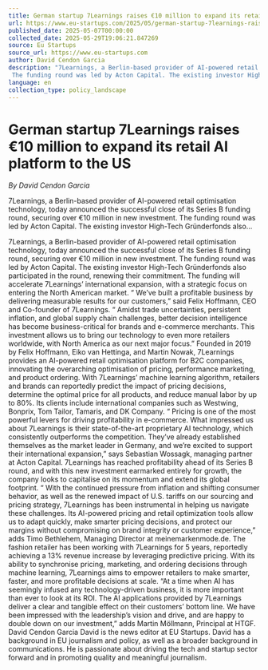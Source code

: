 ```yaml
---
title: German startup 7Learnings raises €10 million to expand its retail AI platform to the US
url: https://www.eu-startups.com/2025/05/german-startup-7learnings-raises-e10-million-to-expand-its-retail-ai-platform-to-us/
published_date: 2025-05-07T00:00:00
collected_date: 2025-05-29T19:06:21.847269
source: Eu Startups
source_url: https://www.eu-startups.com
author: David Cendon Garcia
description: "7Learnings, a Berlin-based provider of AI-powered retail optimisation technology, today announced the successful close of its Series B funding round, securing over €10 million in new investment. 
 The funding round was led by Acton Capital. The existing investor High-Tech Gründerfonds also..."
language: en
collection_type: policy_landscape
---
```


# German startup 7Learnings raises €10 million to expand its retail AI platform to the US

*By David Cendon Garcia*

7Learnings, a Berlin-based provider of AI-powered retail optimisation technology, today announced the successful close of its Series B funding round, securing over €10 million in new investment. 
 The funding round was led by Acton Capital. The existing investor High-Tech Gründerfonds also...

7Learnings, a Berlin-based provider of AI-powered retail optimisation technology, today announced the successful close of its Series B funding round, securing over €10 million in new investment. 
 The funding round was led by Acton Capital. The existing investor High-Tech Gründerfonds also participated in the round, renewing their commitment. The funding will accelerate 7Learnings’ international expansion, with a strategic focus on entering the North American market. 
 “ We’ve built a profitable business by delivering measurable results for our customers,” said Felix Hoffmann, CEO and Co-founder of 7Learnings. “ Amidst trade uncertainties, persistent inflation, and global supply chain challenges, better decision intelligence has become business-critical for brands and e-commerce merchants. This investment allows us to bring our technology to even more retailers worldwide, with North America as our next major focus.” 
 Founded in 2019 by Felix Hoffmann, Eiko van Hettinga, and Martin Nowak, 7Learnings provides an AI-powered retail optimisation platform for B2C companies, innovating the overarching optimisation of pricing, performance marketing, and product ordering. 
 With 7Learnings’ machine learning algorithm, retailers and brands can reportedly predict the impact of pricing decisions, determine the optimal price for all products, and reduce manual labor by up to 80%. 
 Its clients include international companies such as Westwing, Bonprix, Tom Tailor, Tamaris, and DK Company. 
 “ Pricing is one of the most powerful levers for driving profitability in e-commerce. What impressed us about 7Learnings is their state-of-the-art proprietary AI technology, which consistently outperforms the competition. They’ve already established themselves as the market leader in Germany, and we’re excited to support their international expansion,” says Sebastian Wossagk, managing partner at Acton Capital. 
 7Learnings has reached profitability ahead of its Series B round, and with this new investment earmarked entirely for growth, the company looks to capitalise on its momentum and extend its global footprint. 
 “ With the continued pressure from inflation and shifting consumer behavior, as well as the renewed impact of U.S. tariffs on our sourcing and pricing strategy, 7Learnings has been instrumental in helping us navigate these challenges. Its AI-powered pricing and retail optimization tools allow us to adapt quickly, make smarter pricing decisions, and protect our margins without compromising on brand integrity or customer experience,” adds Timo Bethlehem, Managing Director at meinemarkenmode.de. The fashion retailer has been working with 7Learnings for 5 years, reportedly achieving a 13% revenue increase by leveraging predictive pricing. 
 With its ability to synchronise pricing, marketing, and ordering decisions through machine learning, 7Learnings aims to empower retailers to make smarter, faster, and more profitable decisions at scale. 
 “At a time when AI has seemingly infused any technology-driven business, it is more important than ever to look at its ROI. The AI applications provided by 7Learnings deliver a clear and tangible effect on their customers’ bottom line. We have been impressed with the leadership’s vision and drive, and are happy to double down on our investment,” adds Martin Möllmann, Principal at HTGF. 
 David Cendon Garcia David is the news editor at EU Startups. David has a background in EU journalism and policy, as well as a broader background in communications. He is passionate about driving the tech and startup sector forward and in promoting quality and meaningful journalism.